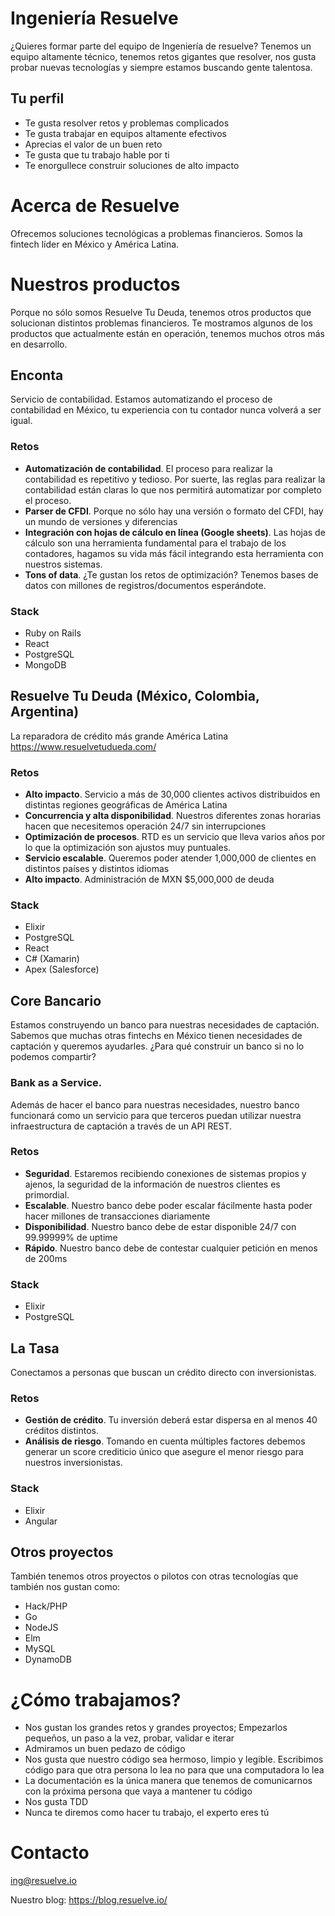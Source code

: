 # Ingeniería Resuelve
¿Quieres formar parte del equipo de Ingeniería de resuelve? Tenemos un equipo altamente técnico, tenemos retos gigantes que resolver, nos gusta probar nuevas tecnologías y siempre estamos buscando gente talentosa.

## Tu perfil
* Te gusta resolver retos y problemas complicados
* Te gusta trabajar en equipos altamente efectivos
* Aprecias el valor de un buen reto
* Te gusta que tu trabajo hable por ti
* Te enorgullece construir soluciones de alto impacto

# Acerca de Resuelve
Ofrecemos soluciones tecnológicas a problemas financieros. Somos la fintech líder en México y América Latina.


# Nuestros productos
Porque no sólo somos Resuelve Tu Deuda, tenemos otros productos que solucionan distintos problemas financieros. Te mostramos algunos de los productos que actualmente están en operación, tenemos muchos otros más en desarrollo.

## Enconta
Servicio de contabilidad. Estamos automatizando el proceso de contabilidad en México, tu experiencia con tu contador nunca volverá a ser igual.

### Retos
* **Automatización de contabilidad**. El proceso para realizar la contabilidad es repetitivo y tedioso. Por suerte, las reglas para realizar la contabilidad están claras lo que nos permitirá automatizar por completo el proceso.
* **Parser de CFDI**. Porque no sólo hay una versión o formato del CFDI, hay un mundo de versiones y diferencias 
* **Integración con hojas de cálculo en línea (Google sheets)**. Las hojas de cálculo son una herramienta fundamental para el trabajo de los contadores, hagamos su vida más fácil integrando esta herramienta con nuestros sistemas.
* **Tons of data**. ¿Te gustan los retos de optimización? Tenemos bases de datos con millones de registros/documentos esperándote.

### Stack
* Ruby on Rails
* React
* PostgreSQL
* MongoDB

## Resuelve Tu Deuda (México, Colombia, Argentina)
La reparadora de crédito más grande América Latina https://www.resuelvetudueda.com/

### Retos
* **Alto impacto**. Servicio a más de 30,000 clientes activos distribuidos en distintas regiones geográficas de América Latina
* **Concurrencia y alta disponibilidad**. Nuestros diferentes zonas horarias hacen que necesitemos operación 24/7 sin interrupciones
* **Optimización de procesos**. RTD es un servicio que lleva varios años por lo que la optimización son ajustos muy puntuales.
* **Servicio escalable**. Queremos poder atender 1,000,000 de clientes en distintos países y distintos idiomas
* **Alto impacto**. Administración de MXN $5,000,000 de deuda

### Stack
* Elixir
* PostgreSQL
* React
* C# (Xamarin)
* Apex (Salesforce)

## Core Bancario
Estamos construyendo un banco para nuestras necesidades de captación. Sabemos que muchas otras fintechs en México tienen necesidades de captación y queremos ayudarles. ¿Para qué construir un banco si no lo podemos compartir?

### Bank as a Service.
Además de hacer el banco para nuestras necesidades, nuestro banco funcionará como un servicio para que terceros puedan utilizar nuestra infraestructura de captación a través de un API REST.

### Retos
* **Seguridad**. Estaremos recibiendo conexiones de sistemas propios y ajenos, la seguridad de la información de nuestros clientes es primordial.
* **Escalable**. Nuestro banco debe poder escalar fácilmente hasta poder hacer millones de transacciones diariamente
* **Disponibilidad**. Nuestro banco debe de estar disponible 24/7 con 99.99999% de uptime
* **Rápido**. Nuestro banco debe de contestar cualquier petición en menos de 200ms

### Stack
* Elixir
* PostgreSQL

## La Tasa
Conectamos a personas que buscan un crédito directo con inversionistas.

### Retos
* **Gestión de crédito**. Tu inversión deberá estar dispersa en al menos 40 créditos distintos.
* **Análisis de riesgo**. Tomando en cuenta múltiples factores debemos generar un score crediticio único que asegure el menor riesgo para nuestros inversionistas.


### Stack
* Elixir
* Angular

## Otros proyectos
También tenemos otros proyectos o pilotos con otras tecnologías que también nos gustan como:
* Hack/PHP
* Go
* NodeJS
* Elm
* MySQL
* DynamoDB


# ¿Cómo trabajamos?
* Nos gustan los grandes retos y grandes proyectos; Empezarlos pequeños, un paso a la vez, probar, validar e iterar
* Admiramos un buen pedazo de código
* Nos gusta que nuestro código sea hermoso, limpio y legible. Escribimos código para que otra persona lo lea no para que una computadora lo lea
* La documentación es la única manera que tenemos de comunicarnos con la próxima persona que vaya a mantener tu código
* Nos gusta TDD
* Nunca te diremos como hacer tu trabajo, el experto eres tú

# Contacto
ing@resuelve.io

Nuestro blog: https://blog.resuelve.io/
